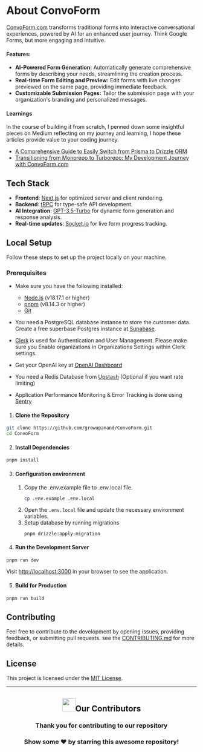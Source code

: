 # About ConvoForm

[ConvoForm.com](https://www.convoform.com/?utm_source=genai_works&utm_medium=social&utm_campaign=github_launch) transforms traditional forms into interactive conversational experiences, powered by AI for an enhanced user journey. Think Google Forms, but more engaging and intuitive.

#### Features:

- **AI-Powered Form Generation:** Automatically generate comprehensive forms by describing your needs, streamlining the creation process.
- **Real-time Form Editing and Preview:** Edit forms with live changes previewed on the same page, providing immediate feedback.
- **Customizable Submission Pages:** Tailor the submission page with your organization's branding and personalized messages.


#### Learnings
In the course of building it from scratch, I penned down some insightful pieces on Medium reflecting on my journey and learning, I hope these articles provide value to your coding journey.

- [A Comprehensive Guide to Easily Switch from Prisma to Drizzle ORM](https://medium.com/@growupanand/a-comprehensive-guide-to-easily-switch-from-prisma-to-drizzle-orm-c290f8ed8ef3)
- [Transitioning from Monorepo to Turborepo: My Development Journey with ConvoForm.com](https://medium.com/@growupanand/transitioning-from-monorepo-to-turborepo-my-development-journey-with-convoform-com-691b9d19f397)



## Tech Stack

- **Frontend**: [Next.js](https://nextjs.org) for optimized server and client rendering.
- **Backend**: [tRPC](https://trpc.io) for type-safe API development.
- **AI Integration**: [GPT-3.5-Turbo](https://platform.openai.com/docs/models/gpt-3-5-turbo) for dynamic form generation and response analysis.
- **Real-time updates**: [Socket.io](https://socket.io/) for live form progress tracking.




## Local Setup

Follow these steps to set up the project locally on your machine.

### Prerequisites

- Make sure you have the following installed:

    - [Node.js](https://nodejs.org/) (v18.17.1 or higher)
    - [pnpm](https://pnpm.io/) (v8.14.3 or higher)
    - [Git](https://git-scm.com/)

- You need a PostgreSQL database instance to store the customer data. Create a free superbase Postgres instance at [Supabase](https://supabase.com).

- [Clerk](clerk.com) is used for Authentication and User Management. Please make sure you Enable organizations in Organizations Settings within Clerk settings.

- Get your OpenAI key at [OpenAI Dashboard](https://platform.openai.com/api-keys)

- You need a Redis Database from [Upstash](https://upstash.com) (Optional if you want rate limiting)

- Application Performance Monitoring & Error Tracking is done using [Sentry](https://sentry.io)




1. #### Clone the Repository

```bash
git clone https://github.com/growupanand/ConvoForm.git
cd ConvoForm
```

2. #### Install Dependencies

```bash
pnpm install
```

3. #### Configuration environment

    1. Copy the .env.example file to .env.local file.
       ```bash
       cp .env.example .env.local
       ```
    2. Open the `.env.local` file and update the necessary environment variables.
    3. Setup database by running migrations
       ```
       pnpm drizzle:apply-migration
       ```

4. #### Run the Development Server

```bash
pnpm run dev
```

Visit [http://localhost:3000](http://localhost:3000/) in your browser to see the
application.

5. #### Build for Production

```bash
pnpm run build
```


## Contributing

Feel free to contribute to the development by opening issues, providing feedback, or submitting pull requests. see the [CONTRIBUTING.md](https://github.com/growupanand/ConvoForm/blob/main/CONTRIBUTING.md) for more details.

## License

This project is licensed under the [MIT License](https://github.com/growupanand/ConvoForm/blob/main/LICENSE).



<hr>

<div>
  <h2 align = "center"><img src="https://raw.githubusercontent.com/Tarikul-Islam-Anik/Animated-Fluent-Emojis/master/Emojis/Smilies/Red%20Heart.png" width="35" height="35">Our Contributors</h2>
  <div align = "center">
 <h3>Thank you for contributing to our repository</h3>



### Show some ❤️ by starring this awesome repository!
<!-- readme: contributors -start -->
<!-- readme: contributors -end -->
